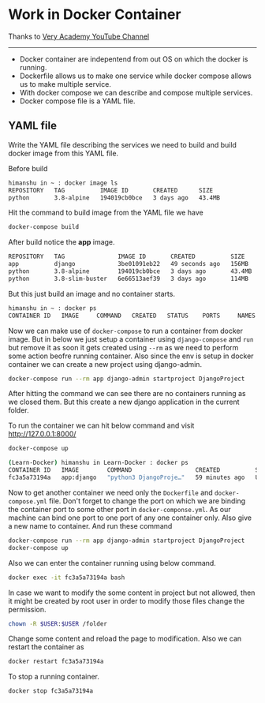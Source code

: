 # Work in Docker Container

Thanks to [Very Academy YouTube Channel](https://www.youtube.com/watch?v=aMqs_y6dZw4&list=PLOLrQ9Pn6cazCfL7v4CdaykNoWMQymM_C&index=2&t=904s&ab_channel=VeryAcademy)

---

- Docker container are indepentend from out OS on which the docker is running.
- Dockerfile allows us to make one service while docker compose allows us to make multiple service.
- With docker compose we can describe and compose multiple services.
- Docker compose file is a YAML file.

## YAML file

Write the YAML file describing the services we need to build and build docker image from this YAML file.

Before build

```bash
himanshu in ~ : docker image ls
REPOSITORY   TAG          IMAGE ID       CREATED      SIZE
python       3.8-alpine   194019cb0bce   3 days ago   43.4MB
```

Hit the command to build image from the YAML file we have

```bash
docker-compose build
```

After build notice the **app** image.

```bash
REPOSITORY   TAG               IMAGE ID       CREATED          SIZE
app          django            3be01091eb22   49 seconds ago   156MB
python       3.8-alpine        194019cb0bce   3 days ago       43.4MB
python       3.8-slim-buster   6e66513aef39   3 days ago       114MB
```

But this just build an image and no container starts.

```bash
himanshu in ~ : docker ps
CONTAINER ID   IMAGE     COMMAND   CREATED   STATUS    PORTS     NAMES
```

Now we can make use of `docker-compose` to run a container from docker image. But in below we just setup a container using `django-compose` and `run` but remove it as soon it gets created using `--rm` as we need to perform some action beofre running container. Also since the env is setup in docker container we can create a new project using django-admin.

```bash
docker-compose run --rm app django-admin startproject DjangoProject
```

After hitting the command we can see there are no containers running as we closed them. But this create a new django application in the current folder.

To run the container we can hit below command and visit http://127.0.0.1:8000/

```bash
docker-compose up
```

```bash
(Learn-Docker) himanshu in Learn-Docker : docker ps
CONTAINER ID   IMAGE        COMMAND                  CREATED          STATUS          PORTS                                       NAMES
fc3a5a73194a   app:django   "python3 DjangoProje…"   59 minutes ago   Up 58 minutes   0.0.0.0:8000->8000/tcp, :::8000->8000/tcp   django_container
```

Now to get another container we need only the `Dockerfile` and `docker-compose.yml` file. Don't forget to change the port on which we are binding the container port to some other port in `docker-componse.yml`. As our machine can bind one port to one port of any one container only. Also give a new name to container. And run these command

```bash
docker-compose run --rm app django-admin startproject DjangoProject
docker-compose up
```

Also we can enter the container running using below command.

```bash
docker exec -it fc3a5a73194a bash
```

In case we want to modify the some content in project but not allowed, then it might be created by root user in order to modify those files change the permission.

```bash
chown -R $USER:$USER /folder
```

Change some content and reload the page to modification. Also we can restart the container as

```bash
docker restart fc3a5a73194a
```

To stop a running container.

```bash
docker stop fc3a5a73194a
```
